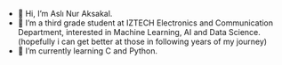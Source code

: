 - 👋 Hi, I’m Aslı Nur Aksakal.
- 👀 I’m a third grade student at IZTECH Electronics and Communication Department, interested in Machine Learning, AI and Data Science. (hopefully i can get better at those in following years of my journey)
- 🌱 I’m currently learning C and Python.

<!---
asliak/asliak is a ✨ special ✨ repository because its `README.md` (this file) appears on your GitHub profile.
You can click the Preview link to take a look at your changes.
--->
